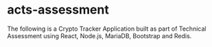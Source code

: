 # acts-assessment
The following is a Crypto Tracker Application built as part of Technical Assessment using React, Node.js, MariaDB, Bootstrap and Redis.
